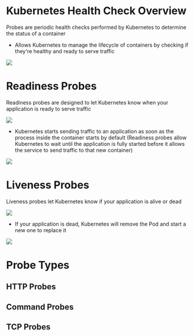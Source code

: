 # Kubernetes Health Check Overview

Probes are periodic health checks performed by Kubernetes to determine the status of a container

* Allows Kubernetes to manage the lifecycle of containers by checking if they're healthy and ready to serve traffic

![](https://github.com/JonmarCorpuz/SecondBrain/blob/main/Assets/Whitespace.png)

# Readiness Probes

Readiness probes are designed to let Kubernetes know when your application is ready to serve traffic

![](https://github.com/JonmarCorpuz/SecondBrain/blob/main/Assets/More%20Assets/google-kubernetes-probe-readiness6ktf.gif)

* Kubernetes starts sending traffic to an application as soon as the process inside the container starts by default (Readiness probes allow Kubernetes to wait until the application is fully started before it allows the service to send traffic to that new container)

![](https://github.com/JonmarCorpuz/SecondBrain/blob/main/Assets/Whitespace.png)

# Liveness Probes

Liveness probes let Kubernetes know if your application is alive or dead

![](https://github.com/JonmarCorpuz/SecondBrain/blob/main/Assets/More%20Assets/google-kubernetes-probe-livenessae14.gif)

* If your application is dead, Kubernetes will remove the Pod and start a new one to replace it

![](https://github.com/JonmarCorpuz/SecondBrain/blob/main/Assets/Whitespace.png)

# Probe Types

## HTTP Probes



## Command Probes

## TCP Probes
